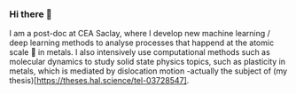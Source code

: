 ### Hi there 👋

I am a post-doc at CEA Saclay, where I develop new machine learning / deep learning methods to analyse processes that happend at the atomic scale 🔬 in metals. I also intensively use computational methods such as molecular dynamics to study solid state physics topics, such as plasticity in metals, which is mediated by dislocation motion -actually the subject of (my thesis)[https://theses.hal.science/tel-03728547]. 
